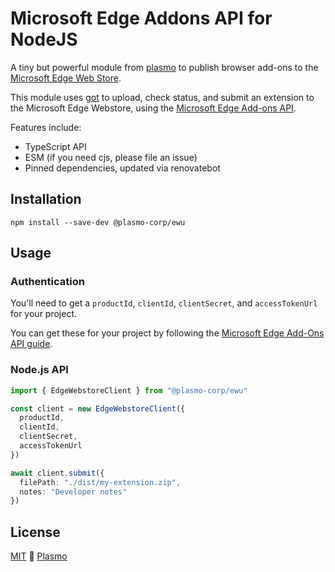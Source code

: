# Microsoft Edge Addons API for NodeJS

A tiny but powerful module from [plasmo](https://www.plasmo.com/) to publish browser add-ons to the [Microsoft Edge Web Store](https://microsoftedge.microsoft.com/addons/Microsoft-Edge-Extensions-Home).

This module uses [got](https://github.com/sindresorhus/got) to upload, check status, and submit an extension to the Microsoft Edge Webstore, using the [Microsoft Edge Add-ons API](https://docs.microsoft.com/en-us/microsoft-edge/extensions-chromium/publish/api/using-addons-api).

Features include:

- TypeScript API
- ESM (if you need cjs, please file an issue)
- Pinned dependencies, updated via renovatebot

## Installation

```
npm install --save-dev @plasmo-corp/ewu
```

## Usage

### Authentication

You'll need to get a `productId`, `clientId`, `clientSecret`, and `accessTokenUrl` for your project.

You can get these for your project by following the [Microsoft Edge Add-Ons API guide](https://docs.microsoft.com/en-us/microsoft-edge/extensions-chromium/publish/api/using-addons-api).

### Node.js API

```ts
import { EdgeWebstoreClient } from "@plasmo-corp/ewu"

const client = new EdgeWebstoreClient({
  productId,
  clientId,
  clientSecret,
  accessTokenUrl
})

await client.submit({
  filePath: "./dist/my-extension.zip",
  notes: "Developer notes"
})
```

## License

[MIT](./license) 🖖 [Plasmo](https://www.plasmo.com)
